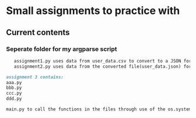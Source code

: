 # **Small assignments to practice with**

## **Current contents**

### Seperate folder for my argparse script

```md
   assignment1.py uses data from user_data.csv to convert to a JSON format
   assignment2.py uses data from the converted file(user_data.json) for iteration
```


```md
assignment 3 contains:
aaa.py
bbb.py
ccc.py
ddd.py

main.py to call the functions in the files through use of the os.system module

```
